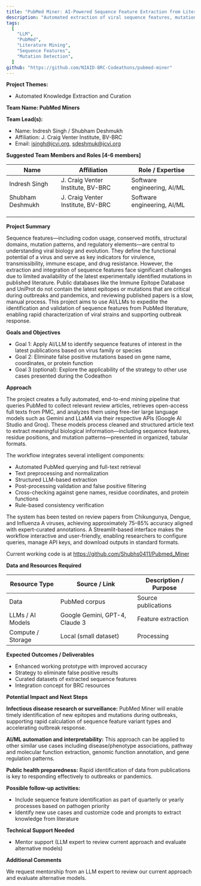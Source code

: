 ```yaml
---
title: "PubMed Miner: AI-Powered Sequence Feature Extraction from Literature"
description: "Automated extraction of viral sequence features, mutations, and epitopes from PubMed literature using LLMs to accelerate outbreak response and genomic analysis"
tags:
  [
    "LLM",
    "PubMed",
    "Literature Mining",
    "Sequence Features",
    "Mutation Detection",
  ]
github: "https://github.com/NIAID-BRC-Codeathons/pubmed-miner"
---
```


**Project Themes:**

- Automated Knowledge Extraction and Curation

**Team Name: PubMed Miners**

**Team Lead(s):**

- Name: Indresh Singh / Shubham Deshmukh
- Affiliation: J. Craig Venter Institute, BV-BRC
- Email: isingh@jcvi.org, sdeshmuk@jcvi.org

**Suggested Team Members and Roles \[4-6 members\]**

| Name             | Affiliation                       | Role / Expertise            |
| ---------------- | --------------------------------- | --------------------------- |
| Indresh Singh    | J. Craig Venter Institute, BV-BRC | Software engineering, AI/ML |
| Shubham Deshmukh | J. Craig Venter Institute, BV-BRC | Software engineering, AI/ML |
|                  |                                   |                             |
|                  |                                   |                             |
|                  |                                   |                             |

**Project Summary**

Sequence features—including codon usage, conserved motifs, structural domains, mutation patterns, and regulatory elements—are central to understanding viral biology and evolution. They define the functional potential of a virus and serve as key indicators for virulence, transmissibility, immune escape, and drug resistance. However, the extraction and integration of sequence features face significant challenges due to limited availability of the latest experimentally identified mutations in published literature. Public databases like the Immune Epitope Database and UniProt do not contain the latest epitopes or mutations that are critical during outbreaks and pandemics, and reviewing published papers is a slow, manual process. This project aims to use AI/LLMs to expedite the identification and validation of sequence features from PubMed literature, enabling rapid characterization of viral strains and supporting outbreak response.

**Goals and Objectives**

- Goal 1: Apply AI/LLM to identify sequence features of interest in the latest publications based on virus family or species
- Goal 2: Eliminate false positive mutations based on gene name, coordinates, or protein function
- Goal 3 (optional): Explore the applicability of the strategy to other use cases presented during the Codeathon

**Approach**

The project creates a fully automated, end-to-end mining pipeline that queries PubMed to collect relevant review articles, retrieves open-access full texts from PMC, and analyzes them using free-tier large language models such as Gemini and LLaMA via their respective APIs (Google AI Studio and Groq). These models process cleaned and structured article text to extract meaningful biological information—including sequence features, residue positions, and mutation patterns—presented in organized, tabular formats.

The workflow integrates several intelligent components:

- Automated PubMed querying and full-text retrieval
- Text preprocessing and normalization
- Structured LLM-based extraction
- Post-processing validation and false positive filtering
- Cross-checking against gene names, residue coordinates, and protein functions
- Rule-based consistency verification

The system has been tested on review papers from Chikungunya, Dengue, and Influenza A viruses, achieving approximately 75–85% accuracy aligned with expert-curated annotations. A Streamlit-based interface makes the workflow interactive and user-friendly, enabling researchers to configure queries, manage API keys, and download outputs in standard formats.

Current working code is at https://github.com/Shubhs0411/Pubmed_Miner

**Data and Resources Required**

| Resource Type     | Source / Link                  | Description / Purpose |
| ----------------- | ------------------------------ | --------------------- |
| Data              | PubMed corpus                  | Source publications   |
| LLMs / AI Models  | Google Gemini, GPT-4, Claude 3 | Feature extraction    |
| Compute / Storage | Local (small dataset)          | Processing            |

**Expected Outcomes / Deliverables**

- Enhanced working prototype with improved accuracy
- Strategy to eliminate false positive results
- Curated datasets of extracted sequence features
- Integration concept for BRC resources

**Potential Impact and Next Steps**

**Infectious disease research or surveillance:**
PubMed Miner will enable timely identification of new epitopes and mutations during outbreaks, supporting rapid calculation of sequence feature variant types and accelerating outbreak response.

**AI/ML automation and interpretability:**
This approach can be applied to other similar use cases including disease/phenotype associations, pathway and molecular function extraction, genomic function annotation, and gene regulation patterns.

**Public health preparedness:**
Rapid identification of data from publications is key to responding effectively to outbreaks or pandemics.

**Possible follow-up activities:**

- Include sequence feature identification as part of quarterly or yearly processes based on pathogen priority
- Identify new use cases and customize code and prompts to extract knowledge from literature

**Technical Support Needed**

- Mentor support (LLM expert to review current approach and evaluate alternative models)

**Additional Comments**

We request mentorship from an LLM expert to review our current approach and evaluate alternative models.
